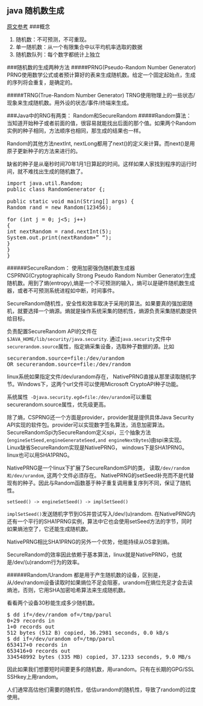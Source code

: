 ## java 随机数生成
[原文参考](http://resources.infosecinstitute.com/random-number-generation-java/)
###概念
1. 随机数：不可预测，不可重现。
2. 单一随机数：从一个有限集合中以平均机率选取的数据
3. 随机数队列：每个数字都统计上独立

###随机数的生成两种方法
#####PRNG(Pseudo-Random Number Generator)
PRNG使用数学公式或者预计算好的表来生成随机数。给定一个固定起始点，生成的序列将会重复，是确定的。

#####TRNG(True-Random Number Generator)
TRNG使用物理上的一些状态/现象来生成随机数。用外设的状态/事件/终端来生成。

###Java中的RNG有两类： 
Random和SecureRandom
#####Random算法：
当知道开始种子或者前面的值，很容易就能找出后面的那个值。如果两个Random实例的种子相同，方法顺序也相同，那生成的结果也一样。

Random的其他方法nextInt, nextLong都用了next()的定义来计算。而next()是用原子更新种子的方法来进行的。

缺省的种子是从毫秒时间70年1月1日算起的时间。这样如果人家找到程序的运行时间，就不难找出生成的随机数了。

<pre>import java.util.Random;
public class RandomGenerator {;

public static void main(String[] args) {
Random rand = new Random(123456);

for (int j = 0; j<5; j++)
{
int nextRandom = rand.nextInt(5);
System.out.print(nextRandom+” “);
}
}
}</pre>

######SecureRandom：
使用加密强伪随机数生成器CSPRNG(Cryptographically Strong Pseudo Random Number Generator)生成随机数。用到了熵(entropy),熵是一个不可预测的输入，熵可以是硬件随机数生成器，或者不可预测系统进程如中断，时间事件。

SecureRandom随机性，安全性和效率取决于采用的算法。如果要真的强加密随机，就要选择一个熵源。熵就是操作系统采集的随机性，熵源负责采集随机数提供给目标。

负责配置SecureRandom API的文件在 `$JAVA_HOME/lib/security/java.security`. 通过`java.security`文件中`securerandom.source`属性，指定熵采集设备，选取种子数据的源。比如<pre>securerandom.source=file:/dev/urandom
OR securerandom.source=file:/dev/random</pre>

linux系统如果指定文件/dev/urandom存在， NativePRNG直接从那里读取随机字节。Windows下，这两个url文件可以使用Microsoft CryptoAPI种子功能。

系统属性` -Djava.security.egd=file:/dev/urandom`可以重载securerandom.source属性，优先级更高。

除了熵，CSPRNG还一个方面是provider，provider就是提供具体Java Security API实现的软件包。provider可以实现数字签名算法，消息加密算法。
SecureRandomSpi为SecureRandom定义spi，三个抽象方法(`engineSetSeed,engineGenerateSeed,and engineNextBytes`)由spi来实现。
Linux缺省SecureRandom实现是NativePRNG， windows下是SHA1PRNG。linux也可以用SHA1PRNG。

NativePRNG是一个linux下扩展了SecureRandomSPI的类， 读取`/dev/random和/dev/urandom`, 这两个文件必须存在。
NativePRNG的setSeed补充而不是代替现有的种子。因此与Random函数基于种子重复调用重复序列不同，保证了随机性。

`setSeed() -> engineSetSeed() -> implSetSeed()`

`implSetSeed()`发送随机字节到OS并尝试写入/dev/(u)random. 在NativePRNG内还有一个平行的SHA1PRNG实例，算法中它也会使用setSeed方法的字节，同时如果熵池空了，它还能生成随机数。

NativePRNG相比SHA1PRNG的另外一个优势，他能持续从OS拿到熵。

SecureRandom的效率因此依赖于基本算法，linux就是NativePRNG，也就是/dev/(u)random行为的效率。


######Random/Urandom
都是用于产生随机数的设备，区别是，从/dev/random设备读取时如果熵位不足会阻塞，urandom在熵位充足才会去读熵池，否则，它用SHA加密哈希算法来生成随机数。

看看两个设备30秒能生成多少随机数。
<pre>$ dd if=/dev/random of=/tmp/parul
0+29 records in
1+0 records out
512 bytes (512 B) copied, 36.2981 seconds, 0.0 kB/s
$ dd if=/dev/urandom of=/tmp/parul
653417+0 records in
653416+0 records out
334548992 bytes (335 MB) copied, 37.1233 seconds, 9.0 MB/s</pre>
因此如果我们想要短时间要更多的随机数，用urandom。只有在长期的GPG/SSL
SSHkey上用random。

人们通常高估他们需要的随机性，低估urandom的随机性，导致了random的过度使用。